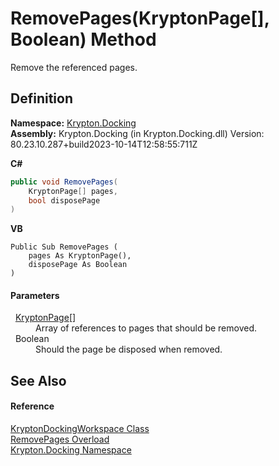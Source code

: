 # RemovePages(KryptonPage[], Boolean) Method


Remove the referenced pages.



## Definition
**Namespace:** <a href="98399376-cf41-9454-4b4d-4fab2ca20bc7.md">Krypton.Docking</a>  
**Assembly:** Krypton.Docking (in Krypton.Docking.dll) Version: 80.23.10.287+build2023-10-14T12:58:55:711Z

**C#**
``` C#
public void RemovePages(
	KryptonPage[] pages,
	bool disposePage
)
```
**VB**
``` VB
Public Sub RemovePages ( 
	pages As KryptonPage(),
	disposePage As Boolean
)
```



#### Parameters
<dl><dt>  <a href="6152055e-8626-d35d-405b-6d965a03471a.md">KryptonPage</a>[]</dt><dd>Array of references to pages that should be removed.</dd><dt>  Boolean</dt><dd>Should the page be disposed when removed.</dd></dl>

## See Also


#### Reference
<a href="e814f693-ffbf-63be-9a64-6d22d79d6ffd.md">KryptonDockingWorkspace Class</a>  
<a href="b735d8c0-a0e7-10f6-f459-24434cfdca2a.md">RemovePages Overload</a>  
<a href="98399376-cf41-9454-4b4d-4fab2ca20bc7.md">Krypton.Docking Namespace</a>  
